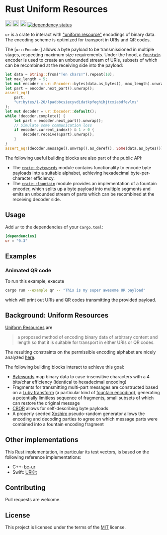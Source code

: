 Rust Uniform Resources
======================
[<img alt="build status" src="https://img.shields.io/github/actions/workflow/status/dspicher/ur-rs/rust.yml?branch=master&logo=github" height="20">](https://github.com/dspicher/ur-rs/actions)
[<img alt="build status" src="https://img.shields.io/codecov/c/gh/dspicher/ur-rs?logo=codecov" height="20">](https://codecov.io/gh/dspicher/ur-rs)
[<img alt="build status" src="https://img.shields.io/crates/v/ur.svg" height="20">](https://crates.io/crates/ur)
[![dependency status](https://deps.rs/repo/github/dspicher/ur-rs/status.svg)](https://deps.rs/repo/github/dspicher/ur-rs)

<!-- cargo-rdme start -->

`ur` is a crate to interact with ["uniform resource"](https://github.com/BlockchainCommons/Research/blob/master/papers/bcr-2020-005-ur.md) encodings of binary data.
The encoding scheme is optimized for transport in URIs and QR codes.

The [`ur::Encoder`] allows a byte payload to be transmissioned in
multiple stages, respecting maximum size requirements. Under the hood,
a [`fountain`](https://en.wikipedia.org/wiki/Fountain_code) encoder is used to create an unbounded stream of URIs,
subsets of which can be recombined at the receiving side into the payload:
```rust
let data = String::from("Ten chars!").repeat(10);
let max_length = 5;
let mut encoder = ur::Encoder::bytes(data.as_bytes(), max_length).unwrap();
let part = encoder.next_part().unwrap();
assert_eq!(
    part,
    "ur:bytes/1-20/lpadbbcsiecyvdidatkpfeghihjtcxiabdfevlms"
);
let mut decoder = ur::Decoder::default();
while !decoder.complete() {
    let part = encoder.next_part().unwrap();
    // Simulate some communication loss
    if encoder.current_index() & 1 > 0 {
        decoder.receive(&part).unwrap();
    }
}
assert_eq!(decoder.message().unwrap().as_deref(), Some(data.as_bytes()));
```

The following useful building blocks are also part of the public API:
 - The [`crate::bytewords`](https://docs.rs/ur/latest/ur/bytewords/) module contains functionality
   to encode byte payloads into a suitable alphabet, achieving hexadecimal
   byte-per-character efficiency.
 - The [`crate::fountain`](https://docs.rs/ur/latest/ur/fountain/) module provides an implementation
   of a fountain encoder, which splits up a byte payload into multiple segments
   and emits an unbounded stream of parts which can be recombined at the receiving
   decoder side.

<!-- cargo-rdme end -->

## Usage

Add `ur` to the dependencies of your `Cargo.toml`:
```toml
[dependencies]
ur = "0.3"
```

## Examples

### Animated QR code
To run this example, execute
```bash
cargo run --example qr -- "This is my super awesome UR payload"
```
which will print out URIs and QR codes transmitting the provided payload.

## Background: Uniform Resources
[Uniform Resources](https://github.com/BlockchainCommons/Research/blob/master/papers/bcr-2020-005-ur.md) are
> a proposed method of encoding binary data of arbitrary content and length so that it is suitable for transport in either URIs or QR codes.

The resulting constraints on the permissible encoding alphabet are nicely analyzed [here](https://github.com/BlockchainCommons/Research/blob/master/papers/bcr-2020-003-uri-binary-compatibility.md).

The following building blocks interact to achieve this goal:
- [Bytewords](https://github.com/BlockchainCommons/Research/blob/master/papers/bcr-2020-012-bytewords.md) map binary data to case-insensitive characters with a 4 bits/char efficiency (identical to hexadecimal encoding)
- Fragments for transmitting multi-part messages are constructed based on a [Luby transform](https://en.wikipedia.org/wiki/Luby_transform_code) (a particular kind of [fountain encoding](https://en.wikipedia.org/wiki/Fountain_code)), generating a potentially limitless sequence of fragments, small subsets of which can restore the original message
- [CBOR](https://tools.ietf.org/html/rfc7049) allows for self-describing byte payloads
- A properly seeded [Xoshiro](https://en.wikipedia.org/wiki/Xorshift#xoshiro_and_xoroshiro) pseudo-random generator allows the encoding and decoding parties to agree on which message parts were combined into a fountain encoding fragment

## Other implementations
This Rust implementation, in particular its test vectors, is based on the following reference implementations:
- C++: [bc-ur](https://github.com/BlockchainCommons/bc-ur/)
- Swift: [URKit](https://github.com/blockchaincommons/URKit)

## Contributing
Pull requests are welcome.

## License
This project is licensed under the terms of the [MIT](https://choosealicense.com/licenses/mit/) license.
